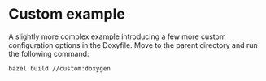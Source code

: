 # Custom example

A slightly more complex example introducing a few more custom configuration options in the Doxyfile.
Move to the parent directory and run the following command:

```bash
bazel build //custom:doxygen
```
